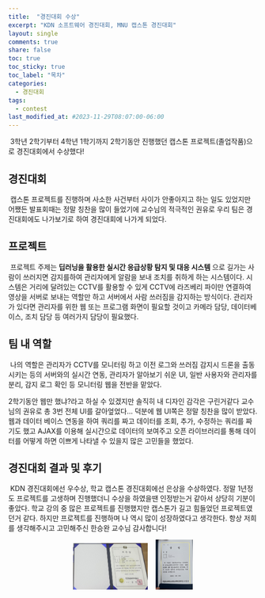```yaml
---
title:  "경진대회 수상"
excerpt: "KDN 소프트웨어 경진대회, MNU 캡스톤 경진대회"
layout: single
comments: true
share: false
toc: true
toc_sticky: true
toc_label: "목차"
categories:
  - 경진대회
tags:
  - contest
last_modified_at: #2023-11-29T08:07:00-06:00
---
```

&nbsp;3학년 2학기부터 4학년 1학기까지 2학기동안 진행했던 캡스톤 프로젝트(졸업작품)으로 경진대회에서 수상했다!

## 경진대회
&nbsp;캡스톤 프로젝트를 진행하며 사소한 사건부터 사이가 안좋아지고 하는 일도 있었지만 어쨌든 발표회때는 정말 칭찬을 많이 들었기에 교수님의 적극적인 권유로 우리 팀은 경진대회에도 나가보기로 하여 경진대회에 나가게 되었다.

## 프로젝트
&nbsp;프로젝트 주제는 **딥러닝을 활용한 실시간 응급상황 탐지 및 대응 시스템** 으로 길가는 사람이 쓰러지면 감지를하여 관리자에게 알람을 보내 조치를 취하게 하는 시스템이다. 시스템은 거리에 달려있는 CCTV를 활용할 수 있게 CCTV에 라즈베리 파이만 연결하여 영상을 서버로 보내는 역할만 하고 서버에서 사람 쓰러짐을 감지하는 방식이다. 관리자가 있다면 관리자를 위한 웹 또는 프로그램 화면이 필요할 것이고 카메라 담당, 데이터베이스, 조치 담당 등 여러가지 담당이 필요했다.

## 팀 내 역할
&nbsp;나의 역할은 관리자가 CCTV를 모니터링 하고 이전 로그와 쓰러짐 감지시 드론을 출동시키는 등의 서버와의 실시간 연동, 관리자가 알아보기 쉬운 UI, 일반 사용자와 관리자를 분리, 감지 로그 확인 등 모니터링 웹을 전반을 맡았다.

2학기동안 웹만 했냐?라고 하실 수 있겠지만 솔직히 내 디자인 감각은 구린거같다 교수님의 권유로 총 3번 전체 UI를 갈아엎었다... 덕분에 웹 UI쪽은 정말 칭찬을 많이 받았다. 웹과 데이터 베이스 연동을 하여 쿼리를 짜고 데이터를 조회, 추가, 수정하는 쿼리를 짜기도 했고 AJAX를 이용해 실시간으로 데이터의 보여주고 오픈 라이브러리를 통해 데이터를 어떻게 하면 이쁘게 나타낼 수 있을지 많은 고민들을 했었다.

## 경진대회 결과 및 후기
&nbsp;KDN 경진대회에선 우수상, 학교 캡스톤 경진대회에선 은상을 수상하였다. 정말 1년정도 프로젝트를 고생하며 진행했더니 수상을 하였을땐 인정받는거 같아서 상당히 기분이 좋았다. 학교 강의 중 많은 프로젝트를 진행했지만 캡스톤가 길고 힘들었던 프로젝트였던거 같다. 하지만 프로젝트를 진행하며 나 역시 많이 성장하였다고 생각한다. 항상 저희를 생각해주시고 고민해주신 한승완 교수님 감사합니다!
<center><img src="/assets/images/kdn.jpg" width="30%" height="30%" title="contest1" alt="kdn.jpg">&nbsp;&nbsp;&nbsp;
<img src="/assets/images/mnu.jpg" width="15%" height="15%" title="contest2" alt="mnu.jpg"></center>